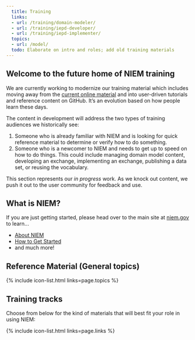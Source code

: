 ```yaml
---
  title: Training
  links:
  - url: /training/domain-modeler/
  - url: /training/iepd-developer/
  - url: /training/iepd-implementer/
  topics:
  - url: /model/
  todo: Elaborate on intro and roles; add old training materials
---
```


## Welcome to the future home of NIEM training

We are currently working to modernize our training material which includes moving away from the [current online material](https://niem.gov/training) and into user-driven tutorials and reference content on GitHub. It’s an evolution based on how people learn these days.

The content in development will address the two types of training audiences we historically see:
1.	Someone who is already familiar with NIEM and is looking for quick reference material to determine or verify how to do something.
2.	Someone who is a newcomer to NIEM and needs to get up to speed on how to do things. This could include managing domain model content, developing an exchange, implementing an exchange, publishing a data set, or reusing the vocabulary.

This section represents our *in progress* work. As we knock out content, we push it out to the user community for feedback and use. 

## What is NIEM?

If you are just getting started, please head over to the main site at [niem.gov](https://www.niem.gov) to learn...

- [About NIEM](https://www.niem.gov/about-niem)
- [How to Get Started](https://www.niem.gov/getting-started)
- and much more!

## Reference Material (General topics) 

{% include icon-list.html links=page.topics %}

## Training tracks

Choose from below for the kind of materials that will best fit your role in using NIEM:

{% include icon-list.html links=page.links %}

